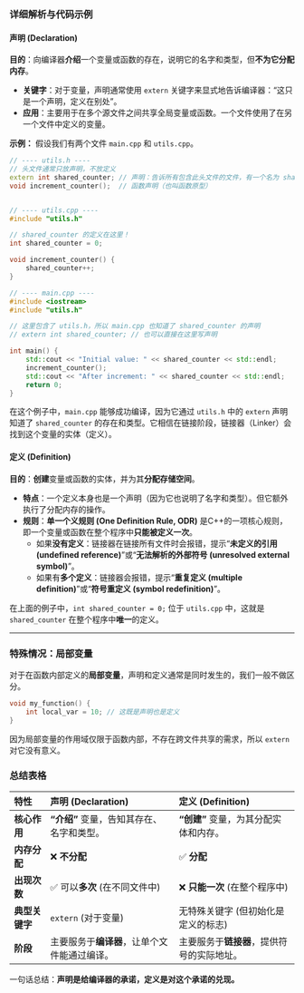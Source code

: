 ### 详细解析与代码示例

#### 声明 (Declaration)

**目的**：向编译器**介绍**一个变量或函数的存在，说明它的名字和类型，但**不为它分配内存**。

  * **关键字**：对于变量，声明通常使用 `extern` 关键字来显式地告诉编译器：“这只是一个声明，定义在别处”。
  * **应用**：主要用于在多个源文件之间共享全局变量或函数。一个文件使用了在另一个文件中定义的变量。

**示例：**
假设我们有两个文件 `main.cpp` 和 `utils.cpp`。

```cpp
// ---- utils.h ----
// 头文件通常只放声明，不放定义
extern int shared_counter; // 声明：告诉所有包含此头文件的文件，有一个名为 shared_counter 的 int 变量存在
void increment_counter();  // 函数声明（也叫函数原型）


// ---- utils.cpp ----
#include "utils.h"

// shared_counter 的定义在这里！
int shared_counter = 0; 

void increment_counter() {
    shared_counter++;
}
```

```cpp
// ---- main.cpp ----
#include <iostream>
#include "utils.h"

// 这里包含了 utils.h，所以 main.cpp 也知道了 shared_counter 的声明
// extern int shared_counter; // 也可以直接在这里写声明

int main() {
    std::cout << "Initial value: " << shared_counter << std::endl;
    increment_counter();
    std::cout << "After increment: " << shared_counter << std::endl;
    return 0;
}
```

在这个例子中，`main.cpp` 能够成功编译，因为它通过 `utils.h` 中的 `extern` 声明知道了 `shared_counter` 的存在和类型。它相信在链接阶段，链接器（Linker）会找到这个变量的实体（定义）。

#### 定义 (Definition)

**目的**：**创建**变量或函数的实体，并为其**分配存储空间**。

  * **特点**：一个定义本身也是一个声明（因为它也说明了名字和类型）。但它额外执行了分配内存的操作。
  * **规则**：**单一个义规则 (One Definition Rule, ODR)** 是C++的一项核心规则，即一个变量或函数在整个程序中**只能被定义一次**。
      * 如果**没有定义**：链接器在链接所有文件时会报错，提示“**未定义的引用 (undefined reference)**”或“**无法解析的外部符号 (unresolved external symbol)**”。
      * 如果有**多个定义**：链接器会报错，提示“**重复定义 (multiple definition)**”或“**符号重定义 (symbol redefinition)**”。

在上面的例子中，`int shared_counter = 0;` 位于 `utils.cpp` 中，这就是 `shared_counter` 在整个程序中**唯一**的定义。

-----

### 特殊情况：局部变量

对于在函数内部定义的**局部变量**，声明和定义通常是同时发生的，我们一般不做区分。

```cpp
void my_function() {
    int local_var = 10; // 这既是声明也是定义
}
```

因为局部变量的作用域仅限于函数内部，不存在跨文件共享的需求，所以 `extern` 对它没有意义。

### 总结表格

| 特性        | 声明 (Declaration)         | 定义 (Definition)         |
| :-------- | :----------------------- | :---------------------- |
| **核心作用**  | **“介绍”** 变量，告知其存在、名字和类型。 | **“创建”** 变量，为其分配实体和内存。  |
| **内存分配**  | ❌ **不分配**                | ✅ **分配**                |
| **出现次数**  | ✅ 可以**多次** (在不同文件中)      | ❌ **只能一次** (在整个程序中)     |
| **典型关键字** | `extern` (对于变量)          | 无特殊关键字 (但初始化是定义的标志)     |
| **阶段**    | 主要服务于**编译器**，让单个文件能通过编译。 | 主要服务于**链接器**，提供符号的实际地址。 |

一句话总结：**声明是给编译器的承诺，定义是对这个承诺的兑现。**